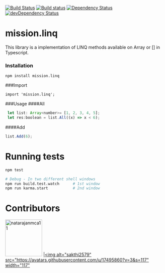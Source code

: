 [![Build Status](https://travis-ci.org/mission-io/mission.linq.svg?branch=master)](https://travis-ci.org/mission-io/mission.linq)
[![Build status](https://ci.appveyor.com/api/projects/status/pc4yiso1dkomtd5v?svg=true)](https://ci.appveyor.com/project/natarajanmca11/mission-linq)
[![Dependency Status](https://david-dm.org/mission-io/mission.linq.svg)](https://david-dm.org/mission-io/mission.linq)
[![devDependency Status](https://david-dm.org/mission-io/mission.linq/dev-status.svg)](https://david-dm.org/mission-io/mission.linq#info=devDependencies)

# mission.linq
This library is a implementation of LINQ methods available on Array or [] in Typescript.

### Installation
```
npm install mission.linq
```

###Import 
```
import 'mission.linq';
```
###Usage
####All
```javascript
 let list: Array<number>= [1, 2, 3, 4, 5];
 let res:boolean = list.All((x) => x < 6);
```
 ####Add
 ```javascript
 list.Add(6);
```

# Running tests
```bash
npm test

# Debug - In two different shell windows
npm run build.test.watch      # 1st window
npm run karma.start           # 2nd window
```

# Contributors

[<img alt="natarajanmca11" src="https://avatars.githubusercontent.com/u/9244766?v=3&s=117" width="117">](https://github.com/natarajanmca11) |[<img alt="sakthi2579"     src="https://avatars.githubusercontent.com/u/17495860?v=3&s=117" width="117"](https://github.com/sakthi2579)